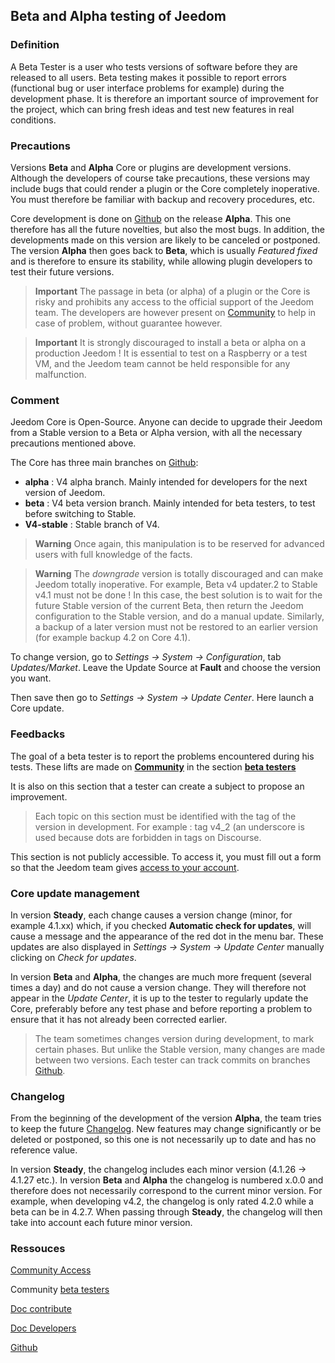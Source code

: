 
## Beta and Alpha testing of Jeedom

### Definition

A Beta Tester is a user who tests versions of software before they are released to all users. Beta testing makes it possible to report errors (functional bug or user interface problems for example) during the development phase. It is therefore an important source of improvement for the project, which can bring fresh ideas and test new features in real conditions. 

### Precautions

Versions **Beta** and **Alpha** Core or plugins are development versions. Although the developers of course take precautions, these versions may include bugs that could render a plugin or the Core completely inoperative. You must therefore be familiar with backup and recovery procedures, etc.

Core development is done on [Github](https://github.com/jeedom/core) on the release **Alpha**. This one therefore has all the future novelties, but also the most bugs. In addition, the developments made on this version are likely to be canceled or postponed. The version **Alpha** then goes back to **Beta**, which is usually *Featured fixed* and is therefore to ensure its stability, while allowing plugin developers to test their future versions.

> **Important**
> The passage in beta (or alpha) of a plugin or the Core is risky and prohibits any access to the official support of the Jeedom team. The developers are however present on [Community](https://community.jeedom.com/) to help in case of problem, without guarantee however.

> **Important**
> It is strongly discouraged to install a beta or alpha on a production Jeedom ! It is essential to test on a Raspberry or a test VM, and the Jeedom team cannot be held responsible for any malfunction.

### Comment

Jeedom Core is Open-Source. Anyone can decide to upgrade their Jeedom from a Stable version to a Beta or Alpha version, with all the necessary precautions mentioned above.

The Core has three main branches on [Github](https://github.com/jeedom/core):

-  **alpha** : V4 alpha branch. Mainly intended for developers for the next version of Jeedom.
-  **beta** : V4 beta version branch. Mainly intended for beta testers, to test before switching to Stable.
-  **V4-stable** : Stable branch of V4.

> **Warning**
> Once again, this manipulation is to be reserved for advanced users with full knowledge of the facts.

> **Warning**
> The *downgrade* version is totally discouraged and can make Jeedom totally inoperative. For example, Beta v4 updater.2 to Stable v4.1 must not be done ! In this case, the best solution is to wait for the future Stable version of the current Beta, then return the Jeedom configuration to the Stable version, and do a manual update. Similarly, a backup of a later version must not be restored to an earlier version (for example backup 4.2 on Core 4.1).

To change version, go to *Settings → System → Configuration*, tab *Updates/Market*. Leave the Update Source at **Fault** and choose the version you want.

Then save then go to *Settings → System → Update Center*. Here launch a Core update.

### Feedbacks

The goal of a beta tester is to report the problems encountered during his tests.
These lifts are made on **[Community](https://community.jeedom.com/)** in the section **[beta testers](https://community.jeedom.com/c/salon-des-beta-testeurs/6)**

It is also on this section that a tester can create a subject to propose an improvement.

> Each topic on this section must be identified with the tag of the version in development. For example : tag v4_2 (an underscore is used because dots are forbidden in tags on Discourse.

This section is not publicly accessible. To access it, you must fill out a form so that the Jeedom team gives [access to your account](https://blog.jeedom.com/jeedom-partenaire-beta-testeur/).

### Core update management

In version **Steady**, each change causes a version change (minor, for example 4.1.xx) which, if you checked **Automatic check for updates**, will cause a message and the appearance of the red dot in the menu bar. These updates are also displayed in *Settings → System → Update Center* manually clicking on *Check for updates*.

In version **Beta** and **Alpha**, the changes are much more frequent (several times a day) and do not cause a version change. They will therefore not appear in the *Update Center*, it is up to the tester to regularly update the Core, preferably before any test phase and before reporting a problem to ensure that it has not already been corrected earlier.

> The team sometimes changes version during development, to mark certain phases. But unlike the Stable version, many changes are made between two versions. Each tester can track commits on branches [Github](https://github.com/jeedom/core).

### Changelog

From the beginning of the development of the version **Alpha**, the team tries to keep the future [Changelog](/fr_FR/core/#VERSION#/changelog). New features may change significantly or be deleted or postponed, so this one is not necessarily up to date and has no reference value.

In version **Steady**, the changelog includes each minor version (4.1.26 -> 4.1.27 etc.). In version **Beta** and **Alpha** the changelog is numbered x.0.0 and therefore does not necessarily correspond to the current minor version. For example, when developing v4.2, the changelog is only rated 4.2.0 while a beta can be in 4.2.7. When passing through **Steady**, the changelog will then take into account each future minor version.

### Ressouces

 [Community Access](https://blog.jeedom.com/jeedom-partenaire-beta-testeur/)
 
Community [beta testers](https://community.jeedom.com/c/salon-des-beta-testeurs/6)

[Doc contribute](/en_US/contribute/)

[Doc Developers](/en_US/dev/)

[Github](https://github.com/jeedom/core)
